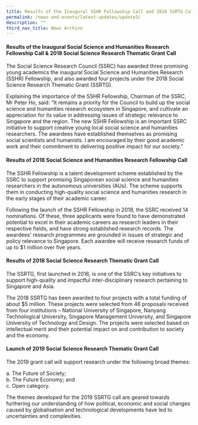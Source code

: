 ```yaml
---
title: Results of the Inaugural SSHR Fellowship Call and 2018 SSRTG Call
permalink: /news-and-events/latest-updates/update3/
description: ""
third_nav_title: News Archive
---
```






#### **Results of the Inaugural Social Science and Humanities Research Fellowship Call & 2018 Social Science Research Thematic Grant Call**
The Social Science Research Council (SSRC) has awarded three promising young academics the inaugural Social Science and Humanities Research (SSHR) Fellowship, and also awarded four projects under the 2018 Social Science Research Thematic Grant (SSRTG).   
  
Explaining the importance of the SSHR Fellowship, Chairman of the SSRC, Mr Peter Ho, said: “It remains a priority for the Council to build up the social science and humanities research ecosystem in Singapore, and cultivate an appreciation for its value in addressing issues of strategic relevance to Singapore and the region. The new SSHR Fellowship is an important SSRC initiative to support creative young local social science and humanities researchers. The awardees have established themselves as promising social scientists and humanists. I am encouraged by their good academic work and their commitment to delivering positive impact for our society.”

#### **Results of 2018 Social Science and Humanities Research Fellowship Call**
The SSHR Fellowship is a talent development scheme established by the SSRC to support promising Singaporean social science and humanities researchers in the autonomous universities (AUs). The scheme supports them in conducting high-quality social science and humanities research in the early stages of their academic career.   
  
Following the launch of the SSHR Fellowship in 2018, the SSRC received 14 nominations. Of these, three applicants were found to have demonstrated potential to excel in their academic careers as research leaders in their respective fields, and have strong established research records. The awardees’ research programmes are grounded in issues of strategic and policy relevance to Singapore. Each awardee will receive research funds of up to $1 million over five years.

#### **Results of 2018 Social Science Research Thematic Grant Call**
The SSRTG, first launched in 2016, is one of the SSRC’s key initiatives to support high-quality and impactful inter-disciplinary research pertaining to Singapore and Asia.   
  
The 2018 SSRTG has been awarded to four projects with a total funding of about $5 million. These projects were selected from 46 proposals received from four institutions – National University of Singapore, Nanyang Technological University, Singapore Management University, and Singapore University of Technology and Design. The projects were selected based on intellectual merit and their potential impact on and contribution to society and the economy.

#### **Launch of 2019 Social Science Research Thematic Grant Call**
The 2019 grant call will support research under the following broad themes:

a\. The Future of Society;<br>
b\. The Future Economy; and<br>
c\. Open category. 

The themes developed for the 2019 SSRTG call are geared towards furthering our understanding of how political, economic and social changes caused by globalisation and technological developments have led to uncertainties and complexities.